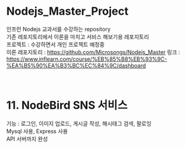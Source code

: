 # Nodejs_Master_Project
인프런 Nodejs 교과서를 수강하는 repository<br>
기존 레포지토리에서 이론을 마치고 서비스 해보기용 레포지토리<br>
프로젝트 : 수강하면서 개인 프로젝트 예정중<br>
이론 레포지토리 : https://github.com/Microsongs/Nodejs_Master
링크 : https://www.inflearn.com/course/%EB%85%B8%EB%93%9C-%EA%B5%90%EA%B3%BC%EC%84%9C/dashboard<br>
<br><br>


# 11. NodeBird SNS 서비스
기능 : 로그인, 이미지 업로드, 게시글 작성, 해시태그 검색, 팔로잉<br>
Mysql 사용, Express 사용<br>
API 서버까지 완성